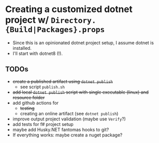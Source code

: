 # Creating a customized dotnet project w/ `Directory.{Build|Packages}.props`

- Since this is an opinionated dotnet project setup, I assume dotnet is installed.
- I'll start with dotnet8 (!).

## TODOs

- ~~create a published artifact using `dotnet publish`~~
    - see script `publish.sh`
- ~~add local `dotnet publish` script with single executable (linux) and resource folder~~
- add github actions for
    - ~~testing~~
    - creating an online artifact (see `dotnet publish`)
- improve output project validation (maybe use `Verify`?)
- add tests for f# project setup
- maybe add Husky.NET fantomas hooks to git?
- If everything works: maybe create a nuget package?
